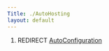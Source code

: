 ```yaml
---
Title: ./AutoHosting
layout: default
---
```


1.  REDIRECT [AutoConfiguration]({{site.url}}/AutoConfiguration "wikilink")
